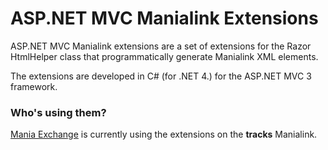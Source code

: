 ASP.NET MVC Manialink Extensions
============================

ASP.NET MVC Manialink extensions are a set of extensions for the Razor HtmlHelper class that programmatically generate Manialink XML elements.

The extensions are developed in C# (for .NET 4.) for the ASP.NET MVC 3 framework.

### Who's using them?
[Mania Exchange](http://mania-exchange.com) is currently using the extensions on the **tracks** Manialink.
